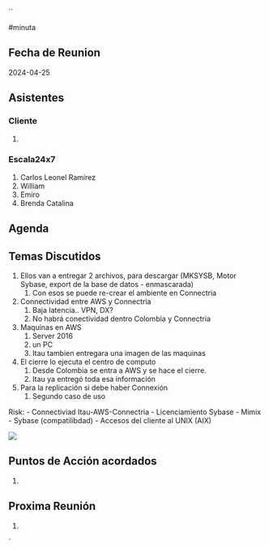 ``

#minuta
## Fecha de Reunion
2024-04-25

## Asistentes

### Cliente
1. 
### Escala24x7
1. Carlos Leonel Ramírez
2. William
3. Emiro
4. Brenda Catalina

## Agenda

## Temas Discutidos
1. Ellos van a entregar 2 archivos, para descargar (MKSYSB, Motor Sybase, export de la base de datos - enmascarada)
	1. Con esos se puede re-crear el ambiente en Connectria
2. Connectividad entre AWS y Connectria
	1. Baja latencia.. VPN, DX?
	2. No habrá conectividad dentro Colombia y Connectria 
3. Maquinas en AWS
	1. Server 2016
	2. un PC
	3. Itau tambien entregara una imagen de las maquinas
4. El cierre lo ejecuta el centro de computo
	1. Desde Colombia se entra a AWS y se hace el cierre.
	2. Itau ya entregó toda esa información
5. Para la replicación si debe haber Connexión
	1. Segundo caso de uso

Risk:
	- Connectiviad Itau-AWS-Connectria
	- Licenciamiento Sybase
	- Mimix -  Sybase (compatilibdad)
	- Accesos del cliente al UNIX (AIX)

![](../attachments/Pasted%20image%2020240425100807.png)

## Puntos de Acción acordados
1. 

## Proxima Reunión
1.  

`